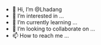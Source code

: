 - 👋 Hi, I’m @Lhadang
- 👀 I’m interested in ...
- 🌱 I’m currently learning ...
- 💞️ I’m looking to collaborate on ...
- 📫 How to reach me ...

<!---
Lhadang/Lhadang is a ✨ special ✨ repository because its `README.md` (this file) appears on your GitHub profile.
You can click the Preview link to take a look at your changes.
--->
